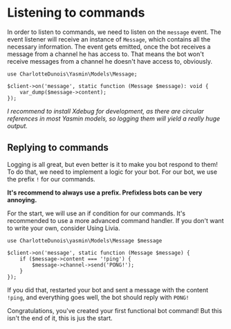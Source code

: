 # Listening to commands 

In order to listen to commands, we need to listen on the `message` event. The event listener will receive an instance of `Message`, 
which contains all the necessary information. The event gets emitted, once the bot receives a message from a channel he has access to. 
That means the bot won't receive messages from a channel he doesn't have access to, obviously. 

```
use CharlotteDunois\Yasmin\Models\Message; 

$client->on('message', static function (Message $message): void {
    var_dump($message->content);
});
```
*I recommend to install Xdebug for development, as there are circular references in most Yasmin models, so logging them will yield a really huge output.*

## Replying to commands 

Logging is all great, but even better is it to make you bot respond to them! To do that, we need to implement a logic for your bot. For our bot, we use the prefix `!` for our commands.

**It's recommend to always use a prefix. Prefixless bots can be very annoying.**

For the start, we will use an if condition for our commands. It's recommended to use a more advanced command handler. If you don't 
want to write your own, consider Using Livia. 

```
use CharlotteDunois\yasmin\Models\Message $message 

$client->on('message', static function (Message $message) {
    if ($message->content === '!ping') {
        $message->channel->send('PONG!');
    }
});
```

If you did that, restarted your bot and sent a message with the content `!ping`, and everything goes well, 
the bot should reply with `PONG!`

Congratulations, you've created your first functional bot command! But this isn't the end of it, this is jus the start.
